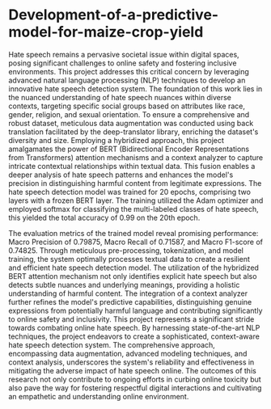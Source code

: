 # Development-of-a-predictive-model-for-maize-crop-yield

Hate speech remains a pervasive societal issue within digital spaces, posing significant challenges to online safety and fostering inclusive environments. This project addresses this critical concern by leveraging advanced natural language processing (NLP) techniques to develop an innovative hate speech detection system. The foundation of this work lies in the nuanced understanding of hate speech nuances within diverse contexts, targeting specific social groups based on attributes like race, gender, religion, and sexual orientation. To ensure a comprehensive and robust dataset, meticulous data augmentation was conducted using back translation facilitated by the deep-translator library, enriching the dataset's diversity and size.
Employing a hybridized approach, this project amalgamates the power of BERT (Bidirectional Encoder Representations from Transformers) attention mechanisms and a context analyzer to capture intricate contextual relationships within textual data. This fusion enables a deeper analysis of hate speech patterns and enhances the model's precision in distinguishing harmful content from legitimate expressions. The hate speech detection model was trained for 20 epochs, comprising two layers with a frozen BERT layer. The training utilized the Adam optimizer and employed softmax for classifying the multi-labeled classes of hate speech, this yielded the total accuracy of 0.99 on the 20th epoch.

The evaluation metrics of the trained model reveal promising performance: Macro Precision of 0.79875, Macro Recall of 0.71587, and Macro F1-score of 0.74825. Through meticulous pre-processing, tokenization, and model training, the system optimally processes textual data to create a resilient and efficient hate speech detection model. The utilization of the hybridized BERT attention mechanism not only identifies explicit hate speech but also detects subtle nuances and underlying meanings, providing a holistic understanding of harmful content. The integration of a context analyzer further refines the model's predictive capabilities, distinguishing genuine expressions from potentially harmful language and contributing significantly to online safety and inclusivity.
This project represents a significant stride towards combating online hate speech. By harnessing state-of-the-art NLP techniques, the project endeavors to create a sophisticated, context-aware hate speech detection system. The comprehensive approach, encompassing data augmentation, advanced modeling techniques, and context analysis, underscores the system's reliability and effectiveness in mitigating the adverse impact of hate speech online. The outcomes of this research not only contribute to ongoing efforts in curbing online toxicity but also pave the way for fostering respectful digital interactions and cultivating an empathetic and understanding online environment.
